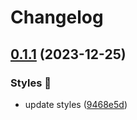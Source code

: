 # Changelog

## [0.1.1](https://github.com/hbstack/syntax-highlighting/compare/styles/modus-operandi/v0.1.0...styles/modus-operandi/v0.1.1) (2023-12-25)


### Styles 🎨

* update styles ([9468e5d](https://github.com/hbstack/syntax-highlighting/commit/9468e5d054f6c1775a1966bcf308506cebd2f804))
